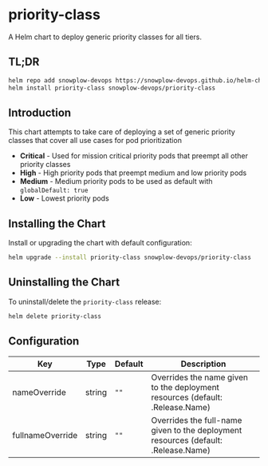 # priority-class

A Helm chart to deploy generic priority classes for all tiers.

## TL;DR

```bash
helm repo add snowplow-devops https://snowplow-devops.github.io/helm-charts
helm install priority-class snowplow-devops/priority-class
```

## Introduction

This chart attempts to take care of deploying a set of generic priority classes that cover all use cases for pod prioritization

- **Critical** - Used for mission critical priority pods that preempt all other priority classes
- **High** - High priority pods that preempt medium and low priority pods
- **Medium** - Medium priority pods to be used as default with  `globalDefault: true`
- **Low** - Lowest priority pods

## Installing the Chart

Install or upgrading the chart with default configuration:

```bash
helm upgrade --install priority-class snowplow-devops/priority-class
```

## Uninstalling the Chart

To uninstall/delete the `priority-class` release:

```bash
helm delete priority-class
```

## Configuration

| Key | Type | Default | Description |
|-----|------|---------|-------------|
| nameOverride | string | `""` | Overrides the name given to the deployment resources (default: .Release.Name) |
| fullnameOverride | string | `""` | Overrides the full-name given to the deployment resources (default: .Release.Name) |
